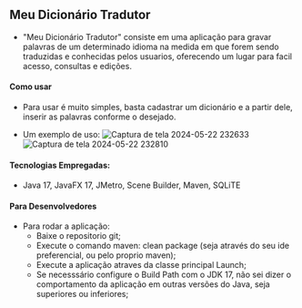 ## Meu Dicionário Tradutor

-  "Meu Dicionário Tradutor" consiste em uma aplicação para gravar palavras de um determinado idioma na medida em que forem sendo traduzidas e conhecidas
pelos usuarios, oferecendo um lugar para facil acesso, consultas e edições.

#### Como usar

- Para usar é muito simples, basta cadastrar um dicionário e a partir dele, inserir as palavras conforme o desejado.

- Um exemplo de uso:
![Captura de tela 2024-05-22 232633](https://github.com/franksilva2210/my-dictionary/assets/42458760/a194aa46-4a4f-4666-8dc5-a86cfc978eaa)
![Captura de tela 2024-05-22 232810](https://github.com/franksilva2210/my-dictionary/assets/42458760/1d08d3a3-3ada-460a-829c-4736af451d20)

#### Tecnologias Empregadas:

- Java 17, JavaFX 17, JMetro, Scene Builder, Maven, SQLiTE

#### Para Desenvolvedores

- Para rodar a aplicação:
  - Baixe o repositorio git;
  - Execute o comando maven: clean package (seja através do seu ide preferencial, ou pelo proprio maven);
  - Execute a aplicação atraves da classe principal Launch;
  - Se necesssário configure o Build Path com o JDK 17, não sei dizer o comportamento da aplicação em outras versões do Java, seja superiores ou inferiores;



